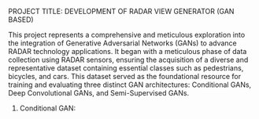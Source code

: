 PROJECT TITLE: DEVELOPMENT OF RADAR VIEW GENERATOR (GAN BASED)

This project represents a comprehensive and meticulous exploration into the integration of Generative Adversarial Networks (GANs) to advance RADAR technology applications. It began with a meticulous phase of data collection using RADAR sensors, ensuring the acquisition of a diverse and representative dataset containing essential classes such as pedestrians, bicycles, and cars. This dataset served as the foundational resource for training and evaluating three distinct GAN architectures: Conditional GANs, Deep Convolutional GANs, and Semi-Supervised GANs.

1) Conditional GAN: 
